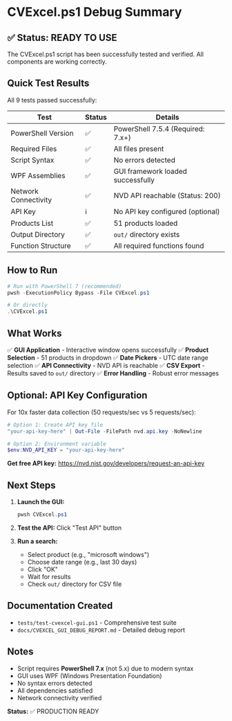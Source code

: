 # CVExcel.ps1 Debug Summary

## ✅ Status: READY TO USE

The CVExcel.ps1 script has been successfully tested and verified. All components are working correctly.

## Quick Test Results

All 9 tests passed successfully:

| Test | Status | Details |
|------|--------|---------|
| PowerShell Version | ✅ | PowerShell 7.5.4 (Required: 7.x+) |
| Required Files | ✅ | All files present |
| Script Syntax | ✅ | No errors detected |
| WPF Assemblies | ✅ | GUI framework loaded successfully |
| Network Connectivity | ✅ | NVD API reachable (Status: 200) |
| API Key | ℹ️ | No API key configured (optional) |
| Products List | ✅ | 51 products loaded |
| Output Directory | ✅ | `out/` directory exists |
| Function Structure | ✅ | All required functions found |

## How to Run

```powershell
# Run with PowerShell 7 (recommended)
pwsh -ExecutionPolicy Bypass -File CVExcel.ps1

# Or directly
.\CVExcel.ps1
```

## What Works

✅ **GUI Application** - Interactive window opens successfully
✅ **Product Selection** - 51 products in dropdown
✅ **Date Pickers** - UTC date range selection
✅ **API Connectivity** - NVD API is reachable
✅ **CSV Export** - Results saved to `out/` directory
✅ **Error Handling** - Robust error messages

## Optional: API Key Configuration

For 10x faster data collection (50 requests/sec vs 5 requests/sec):

```powershell
# Option 1: Create API key file
"your-api-key-here" | Out-File -FilePath nvd.api.key -NoNewline

# Option 2: Environment variable
$env:NVD_API_KEY = "your-api-key-here"
```

**Get free API key:** https://nvd.nist.gov/developers/request-an-api-key

## Next Steps

1. **Launch the GUI:**
   ```powershell
   pwsh CVExcel.ps1
   ```

2. **Test the API:** Click "Test API" button

3. **Run a search:**
   - Select product (e.g., "microsoft windows")
   - Choose date range (e.g., last 30 days)
   - Click "OK"
   - Wait for results
   - Check `out/` directory for CSV file

## Documentation Created

- `tests/test-cvexcel-gui.ps1` - Comprehensive test suite
- `docs/CVEXCEL_GUI_DEBUG_REPORT.md` - Detailed debug report

## Notes

- Script requires **PowerShell 7.x** (not 5.x) due to modern syntax
- GUI uses WPF (Windows Presentation Foundation)
- No syntax errors detected
- All dependencies satisfied
- Network connectivity verified

**Status:** ✅ PRODUCTION READY
